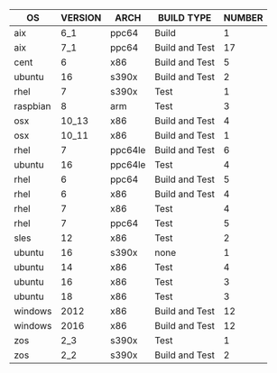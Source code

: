 | OS | VERSION | ARCH | BUILD TYPE | NUMBER |
| --- | --- | --- | --- | --- |
|aix|6_1|ppc64|Build|1|
|aix|7_1|ppc64|Build and Test|17|
|cent|6|x86|Build and Test|5|
|ubuntu|16|s390x|Build and Test|2|
|rhel|7|s390x|Test|1|
|raspbian|8|arm|Test|3|
|osx|10_13|x86|Build and Test|4|
|osx|10_11|x86|Build and Test|1|
|rhel|7|ppc64le|Build and Test|6|
|ubuntu|16|ppc64le|Test|4|
|rhel|6|ppc64|Build and Test|5|
|rhel|6|x86|Build and Test|4|
|rhel|7|x86|Test|4|
|rhel|7|ppc64|Test|5|
|sles|12|x86|Test|2|
|ubuntu|16|s390x|none|1|
|ubuntu|14|x86|Test|4|
|ubuntu|16|x86|Test|3|
|ubuntu|18|x86|Test|3|
|windows|2012|x86|Build and Test|12|
|windows|2016|x86|Build and Test|12|
|zos|2_3|s390x|Test|1|
|zos|2_2|s390x|Build and Test|2|
